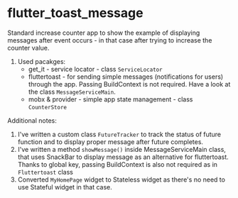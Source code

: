 # flutter_toast_message

Standard increase counter app to show the example of displaying messages after event occurs - in that case after trying to increase the counter value.

1. Used pacakges:
   - get_it - service locator - class `ServiceLocator`
   - fluttertoast - for sending simple messages (notifications for users) through the app. Passing BuildContext is not required. Have a look at the class `MessageServiceMain`.
   - mobx & provider - simple app state management - class `CounterStore`
  
Additional notes:
1. I've written a custom class `FutureTracker` to track the status of future function and to display proper message after future completes.
2. I've written a method `showMessage()` inside MessageServiceMain class, that uses SnackBar to display message as an alternative for fluttertoast. Thanks to global key, passing BuildContext is also not required as in `Fluttertoast` class
3. Converted `MyHomePage` widget to Stateless widget as there's no need to use Stateful widget in that case.
